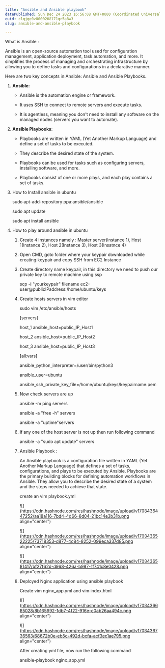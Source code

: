 ```yaml
---
title: "Ansible and Ansible playbook"
datePublished: Sun Dec 24 2023 16:56:08 GMT+0000 (Coordinated Universal Time)
cuid: clqjqe0v8000208l71qr5a8w3
slug: ansible-and-ansible-playbook

---
```


What is Ansible :

Ansible is an open-source automation tool used for configuration management, application deployment, task automation, and more. It simplifies the process of managing and orchestrating infrastructure by allowing you to define tasks and configurations in a declarative manner.

Here are two key concepts in Ansible: Ansible and Ansible Playbooks.

1. **Ansible:**
    
    * Ansible is the automation engine or framework.
        
    * It uses SSH to connect to remote servers and execute tasks.
        
    * It is agentless, meaning you don't need to install any software on the managed nodes (servers you want to automate).
        
2. **Ansible Playbooks:**
    
    * Playbooks are written in YAML (Yet Another Markup Language) and define a set of tasks to be executed.
        
    * They describe the desired state of the system.
        
    * Playbooks can be used for tasks such as configuring servers, installing software, and more.
        
    * Playbooks consist of one or more plays, and each play contains a set of tasks.
        
3. How to Install ansible in ubuntu
    
    sudo apt-add-repository ppa:ansible/ansible
    
    sudo apt update
    
    sudo apt install ansible
    
4. How to play around ansible in ubuntu
    
    1. Create 4 instances namely : Master server(Instance 1), Host 1(Instance 2), Host 2(Instance 3), Host 3(Insatnce 4)
        
    2. Open CMD, goto folder where your keypair downloaded while creating keypair and copy SSH from EC2 Instance
        
    3. Create directory name keypair, in this directory we need to push our private key to remote machine using ssp
        
        scp -i "yourkeypair" filename ec2-user@publicIPaddress:/home/ubuntu/keys
        
    4. Create hosts servers in vim editor
        
        sudo vim /etc/ansible/hosts
        
        \[servers\]
        
        host\_1 ansible\_host=public\_IP\_Host1
        
        host\_2 ansible\_host=public\_IP\_Host2
        
        host\_3 ansible\_host=public\_IP\_Host3
        
        \[all:vars\]
        
        ansible\_python\_interpreter=/user/bin/python3
        
        ansible\_user=ubuntu
        
        ansible\_ssh\_private\_key\_file=/home/ubuntu/keys/keypairname.pem
        
    5. Now check servers are up
        
        ansible -m ping servers
        
        ansible -a "free -h" servers
        
        ansible -a "uptime"servers
        
    6. if any one of the host server is not up then run following command
        
        ansible -a "sudo apt update" servers
        
    7. Ansible Playbook :
        
        An Ansible playbook is a configuration file written in YAML (Yet Another Markup Language) that defines a set of tasks, configurations, and plays to be executed by Ansible. Playbooks are the primary building blocks for defining automation workflows in Ansible. They allow you to describe the desired state of a system and the steps needed to achieve that state.
        
        create an vim playbook.yml
        
        ![](https://cdn.hashnode.com/res/hashnode/image/upload/v1703436447252/aa18a116-7bd4-4d66-8d04-21bc14e3b31b.png align="center")
        
        ![](https://cdn.hashnode.com/res/hashnode/image/upload/v1703436522225/73718353-d877-4c84-8252-099eca337d85.png align="center")
        
        ![](https://cdn.hashnode.com/res/hashnode/image/upload/v1703436581417/bf27f62d-d968-426a-b987-1f741c8e0428.png align="center")
        
    8. Deployed Nginx application using ansible playbook
        
        Create vim nginx\_app.yml and vim index.html
        
        ![](https://cdn.hashnode.com/res/hashnode/image/upload/v1703436685028/8b165992-1db7-4f22-916e-c0ab26aa494c.png align="center")
        
        ![](https://cdn.hashnode.com/res/hashnode/image/upload/v1703436736563/68672b0e-eb5c-492d-bcfa-acf3ec1ae795.png align="center")
        
        After creating yml file, now run the following command
        
        ansible-playbook nginx\_app.yml